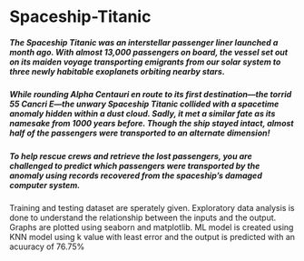 # Spaceship-Titanic
##### The Spaceship Titanic was an interstellar passenger liner launched a month ago. With almost 13,000 passengers on board, the vessel set out on its maiden voyage transporting emigrants from our solar system to three newly habitable exoplanets orbiting nearby stars.

##### While rounding Alpha Centauri en route to its first destination—the torrid 55 Cancri E—the unwary Spaceship Titanic collided with a spacetime anomaly hidden within a dust cloud. Sadly, it met a similar fate as its namesake from 1000 years before. Though the ship stayed intact, almost half of the passengers were transported to an alternate dimension!
##### To help rescue crews and retrieve the lost passengers, you are challenged to predict which passengers were transported by the anomaly using records recovered from the spaceship’s damaged computer system.
 Training and testing dataset are sperately given.
 Exploratory data analysis is done to understand the relationship between the inputs and the output.
 Graphs are plotted using seaborn and matplotlib.
 ML model is created using KNN model using k value with least error and the output is predicted with an acuuracy of 76.75%
